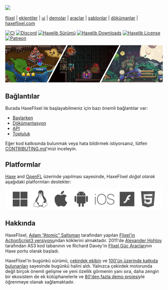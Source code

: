 [![](https://raw.github.com/HaxeFlixel/haxeflixel.com/master/src/files/images/flixel-logos/HaxeFlixel.png)](http://haxeflixel.com/)

[flixel](https://github.com/HaxeFlixel/flixel) | [eklentiler](https://github.com/HaxeFlixel/flixel-addons) | [ui](https://github.com/HaxeFlixel/flixel-ui) | [demolar](https://github.com/HaxeFlixel/flixel-demos) | [araçlar](https://github.com/HaxeFlixel/flixel-tools) | [şablonlar](https://github.com/HaxeFlixel/flixel-templates) | [dökümanlar](https://github.com/HaxeFlixel/flixel-docs) | [haxeflixel.com](https://github.com/HaxeFlixel/haxeflixel.com)

[![CI](https://img.shields.io/github/actions/workflow/status/HaxeFlixel/flixel/main.yml?branch=dev&logo=github)](https://github.com/HaxeFlixel/flixel/actions?query=workflow%3ACI)
[![Discord](https://img.shields.io/discord/162395145352904705.svg?logo=discord)](https://discordapp.com/invite/rqEBAgF)
[![Haxelib Sürümü](https://badgen.net/haxelib/v/flixel)](https://lib.haxe.org/p/flixel)
[![Haxelib Downloads](https://badgen.net/haxelib/d/flixel?color=blue)](https://lib.haxe.org/p/flixel)
[![Haxelib License](https://badgen.net/haxelib/license/flixel)](LICENSE.md)
[![Patreon](https://img.shields.io/badge/donate-patreon-blue.svg)](https://www.patreon.com/haxeflixel) 

[![](images/showcase.png)](https://haxeflixel.com/showcase)

## Bağlantılar

Burada HaxeFlixel ile başlayabilmeniz için bazı önemli bağlantılar var:

- [Başlarken](https://haxeflixel.com/documentation/getting-started/)
- [Dökümantasyon](https://haxeflixel.com/documentation)
- [API](https://api.haxeflixel.com/)
- [Topluluk](https://haxeflixel.com/documentation/community/)

Eğer kod katkısında bulunmak veya hata bildirmek istiyorsanız, lütfen [CONTRIBUTING.md](https://github.com/neondev27/flixel/blob/dev_turkish/.github/CONTRIBUTING.md)'mizi inceleyin.

## Platformlar

[Haxe](https://haxe.org/) and [OpenFL](http://www.openfl.org/) üzerinde yapılması sayesinde, HaxeFlixel _doğal olarak_ aşağıdaki platformları destekler:

![](images/platforms.png)

## Hakkında

HaxeFlixel, [Adam “Atomic” Saltsman](http://www.adamatomic.com/) tarafından yapılan [Flixel'in ActionScript3 versiyonu](https://github.com/AdamAtomic/flixel)ndan köklerini almaktadır. 2011'de [Alexander Hohlov](https://github.com/beeblerox) tarafından AS3 kod tabanının ve Richard Davey'in [Flixel Güç Araçları](http://www.photonstorm.com/flixel-power-tools)nın Haxe portu olarak başladı.

HaxeFlixel'in bugünkü sürümü, [çekirdek ekibin](https://github.com/orgs/HaxeFlixel/people) ve [100'ün üzerinde katkıda bulunanları](https://github.com/HaxeFlixel/flixel/graphs/contributors) sayesinde bugünkü halini aldı. Yalnızca çekirdek motorunda değil birçok önemli gelişme ve yeni özellik görmenin yanı sıra, daha zengin bir ekosistem de ek kütüphanelerle ve [80'den fazla demo projesi](https://github.com/HaxeFlixel/flixel-demos)yle öğrenmeye olanak sağlamaktadır.
